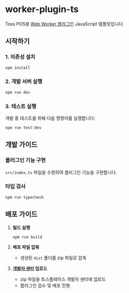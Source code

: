 # worker-plugin-ts

Toss POS용 [Web Worker 플러그인](https://docs.tossplace.com/guide/pos-integration/plugin/develop/package.html) JavaScript 템플릿입니다.

## 시작하기

### 1. 의존성 설치

```bash
npm install
```

### 2. 개발 서버 실행

```bash
npm run dev
```

### 3. 테스트 실행

개발 중 테스트를 위해 다음 명령어를 실행합니다:

```bash
npm run test:dev
```

## 개발 가이드

### 플러그인 기능 구현

`src/index.ts` 파일을 수정하여 플러그인 기능을 구현합니다.

### 타입 검사

```bash
npm run typecheck
```

## 배포 가이드

1. **빌드 실행**

   ```bash
   npm run build
   ```

2. **배포 파일 압축**

   - 생성된 `dist` 폴더를 zip 파일로 압축

3. **[개발자 센터](https://developers.tossplace.com/plugins) 업로드**

   - zip 파일을 토스플레이스 개발자 센터에 업로드
   - 플러그인 검수 및 배포 진행
